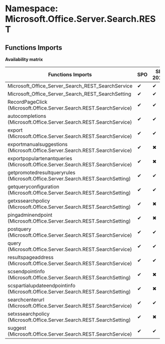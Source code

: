 # Namespace: Microsoft.Office.Server.Search.REST

## Functions Imports

**Availability matrix**

Functions Imports | SPO | SP 2019 | SP 2016 | SP 2013
----------|-----|---------|---------|--------
Microsoft_Office_Server_Search_REST_SearchService | ✔ | ✔ | ✔ | ✔
Microsoft_Office_Server_Search_REST_SearchSetting | ✔ | ✔ | ✖ | ✖
RecordPageClick (Microsoft.Office.Server.Search.REST.SearchService) | ✔ | ✔ | ✔ | ✖
autocompletions (Microsoft.Office.Server.Search.REST.SearchService) | ✔ | ✔ | ✔ | ✖
export (Microsoft.Office.Server.Search.REST.SearchService) | ✔ | ✔ | ✖ | ✖
exportmanualsuggestions (Microsoft.Office.Server.Search.REST.SearchService) | ✔ | ✖ | ✖ | ✖
exportpopulartenantqueries (Microsoft.Office.Server.Search.REST.SearchService) | ✔ | ✖ | ✖ | ✖
getpromotedresultqueryrules (Microsoft.Office.Server.Search.REST.SearchSetting) | ✔ | ✔ | ✖ | ✖
getqueryconfiguration (Microsoft.Office.Server.Search.REST.SearchSetting) | ✔ | ✔ | ✖ | ✖
getxssearchpolicy (Microsoft.Office.Server.Search.REST.SearchSetting) | ✔ | ✖ | ✖ | ✖
pingadminendpoint (Microsoft.Office.Server.Search.REST.SearchSetting) | ✔ | ✖ | ✖ | ✖
postquery (Microsoft.Office.Server.Search.REST.SearchService) | ✔ | ✔ | ✔ | ✔
query (Microsoft.Office.Server.Search.REST.SearchService) | ✔ | ✔ | ✔ | ✔
resultspageaddress (Microsoft.Office.Server.Search.REST.SearchService) | ✔ | ✔ | ✔ | ✖
scsendpointinfo (Microsoft.Office.Server.Search.REST.SearchSetting) | ✔ | ✖ | ✖ | ✖
scspartialupdateendpointinfo (Microsoft.Office.Server.Search.REST.SearchSetting) | ✔ | ✖ | ✖ | ✖
searchcenterurl (Microsoft.Office.Server.Search.REST.SearchService) | ✔ | ✔ | ✔ | ✖
setxssearchpolicy (Microsoft.Office.Server.Search.REST.SearchSetting) | ✔ | ✖ | ✖ | ✖
suggest (Microsoft.Office.Server.Search.REST.SearchService) | ✔ | ✔ | ✔ | ✔
